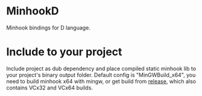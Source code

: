 # MinhookD
Minhook bindings for D language.

# Include to your project
Include project as dub dependency and place compiled static minhook lib to your project's binary output folder.
Default config is "MinGWBuild_x64", you need to build minhook x64 with mingw, or get build from [release](https://github.com/NewRussianPirate/MinhookD/releases/tag/MinhookBuild), which also contains VCx32 and VCx64 builds.